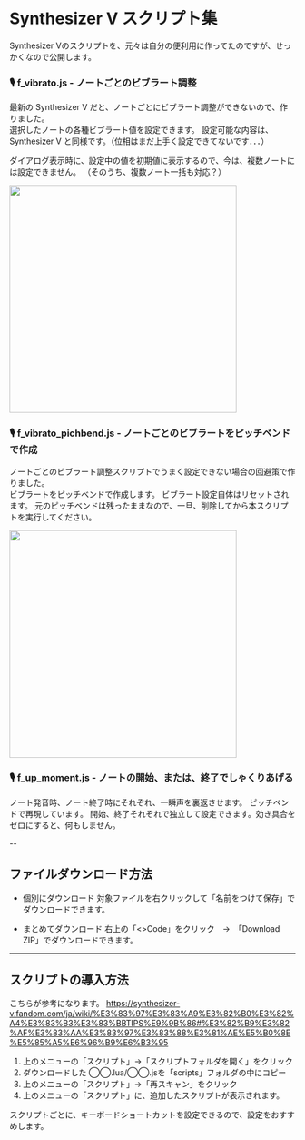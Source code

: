 
# Synthesizer V スクリプト集

Synthesizer Vのスクリプトを、元々は自分の便利用に作ってたのですが、せっかくなので公開します。

### 🎙️ f_vibrato.js - ノートごとのビブラート調整
最新の Synthesizer V だと、ノートごとにビブラート調整ができないので、作りました。  
選択したノートの各種ビブラート値を設定できます。
設定可能な内容は、Synthesizer V と同様です。（位相はまだ上手く設定できてないです．．．）

ダイアログ表示時に、設定中の値を初期値に表示するので、今は、複数ノートには設定できません。
（そのうち、複数ノート一括も対応？）

<img src="https://github.com/hm-add9/synthesizer_v_script/assets/127062996/4dd3ce7d-14b7-4afd-98fc-2d1824391f8e" width="400">

### 🎙️ f_vibrato_pichbend.js - ノートごとのビブラートをピッチベンドで作成
ノートごとのビブラート調整スクリプトでうまく設定できない場合の回避策で作りました。  
ビブラートをピッチベンドで作成します。
ビブラート設定自体はリセットされます。
元のピッチベンドは残ったままなので、一旦、削除してから本スクリプトを実行してください。

<img src="https://github.com/hm-add9/synthesizer_v_script/assets/127062996/269ab5dd-6b68-4e0d-9be2-2d8716656f2b" width="400">

### 🎙️ f_up_moment.js - ノートの開始、または、終了でしゃくりあげる
ノート発音時、ノート終了時にそれぞれ、一瞬声を裏返させます。
ピッチベンドで再現しています。
開始、終了それぞれで独立して設定できます。効き具合をゼロにすると、何もしません。

--

## ファイルダウンロード方法
* 個別にダウンロード
対象ファイルを右クリックして「名前をつけて保存」でダウンロードできます。

* まとめてダウンロード
右上の「<>Code」をクリック　→　「Download ZIP」でダウンロードできます。

---

## スクリプトの導入方法
こちらが参考になります。
https://synthesizer-v.fandom.com/ja/wiki/%E3%83%97%E3%83%A9%E3%82%B0%E3%82%A4%E3%83%B3%E3%83%BBTIPS%E9%9B%86#%E3%82%B9%E3%82%AF%E3%83%AA%E3%83%97%E3%83%88%E3%81%AE%E5%B0%8E%E5%85%A5%E6%96%B9%E6%B3%95

1. 上のメニューの「スクリプト」→「スクリプトフォルダを開く」をクリック
1. ダウンロードした ◯◯.lua/◯◯.jsを「scripts」フォルダの中にコピー
1. 上のメニューの「スクリプト」→「再スキャン」をクリック
1. 上のメニューの「スクリプト」に、追加したスクリプトが表示されます。

スクリプトごとに、キーボードショートカットを設定できるので、設定をおすすめします。
